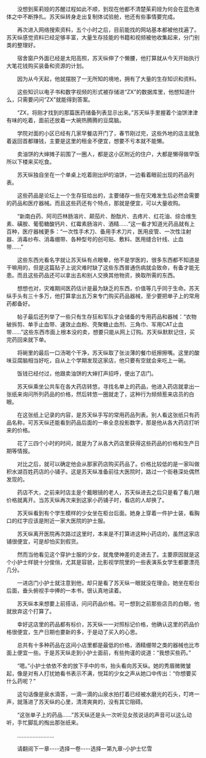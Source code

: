 <div class="read-content j_readContent" id="">
                <p>　　没想到茱莉娅的苏醒过程如此不顺，到现在他都不清楚茱莉娅为何会在蓝色液体之中不断挣扎。苏天纵转身走出复制体试验舱，他还有些事情要完成。<p>　　再次进入网络搜索资料，五个小时之后，目前能找的网站基本都被他找遍了。苏天纵感觉资料已经足够丰富，大量生存技能的书籍和视频被他收集起来，分门别类的整理好。<p>　　宿舍窗户外面已经是太阳高照，苏天纵伸了个懒腰，他打算就从今天开始执行大笔花钱购买装备和资源的计划。<p>　　因为从今天起，他就摆脱了一无所知的境地，拥有了大量的生存知识和资料。<p>　　这些知识以电子书和数字视频的形式被存储进“ZX”的数据库里，他想知道什么，只需要问问“ZX”就能得到答案。<p>　　“ZX，将刚才找到的那篇医药储备列表显示出来。”苏天纵手里握着个油饼津津有味的吃着，面前还放着一大碗热腾腾的豆腐脑。<p>　　学院对面的小区已经有几家早餐店开门了，春节刚过完，这些外地的店主就急着返回首都赚钱，主要是这里的租金不便宜，想要不亏本就不能懒。<p>　　卖油饼的大婶摊子前围了一圈人，都是这小区附近的住户，大都是懒得做早饭所以下楼来买吃食。<p>　　苏天纵独自坐在一个单桌上吃着刚出炉的油饼，一边看着眼前出现的药品列表。<p>　　这些药品是论坛上一个生存狂给出的，主要储存一些在灾难发生后必然会需要的药品和医疗器械。而且这些药还有个特点，那就是便宜，可以大量收购。<p>　　“新南白药、阿司匹林肠溶片、颠茄片、酚酞片、去疼片、红花油、综合维生素、磺胺、葡萄糖酸钙片、红霉素肠溶片、酒精……”这一看才知道光药品就有上百种，医疗器械更多：“一次性手术刀、备用手术刀片，医用皮管、一次性注射器、消毒纱布、消毒绷带、各种型号的创可贴、敷料、医用缝合针线、止血带……”<p>　　这些东西光看名字就让苏天纵有点眼晕，他不是学医的，很多东西都不知道是干嘛用的，但是这篇贴子上说灾难时缺了这些东西普通伤病就会致命，有备才能无患。而且这些药品还可以拿出去和别人交换其他物资，换取所需的东西。<p>　　想想也对，灾难期间医药估计是最为缺乏的东西，价值等几乎同于生命。苏天纵手头有三十多万，他打算拿出五万来专门购买药品器械，至少要把单子上的常用药都备好。<p>　　帖子最后还列举了一些只有生存狂和军队才会储备的专用药品和器械：“衣物破拆剪、单手止血带、速效止血粉、壳聚糖止血剂、三角巾、军用CAT止血带……”这些东西市面上根本没的卖，想要只能从网上订购。苏天纵默默记住，买完药回来就下单。<p>　　将碗里的最后一口汤喝个干净，苏天纵取了张淡薄的餐巾纸擦擦嘴。这里的酸味豆腐脑相当好吃，自从上个学期发现这家店，他只要有空就会来吃上一碗。<p>　　饭钱已经付过，他跟卖油饼的大婶打声招呼，便出了店门。<p>　　苏天纵乘坐公共车在各大药店转悠，寻找名单上的药品，他进入药店就拿出一张纸来询问所列药品的价格，然后转悠一圈就走了，这种行为频频惹来店员的白眼。<p>　　在这张纸上记录的内容，是苏天纵手写的常用药品列表。别人看这张纸只有药品名称，可苏天纵还能看到药品后面的一串全息投影数字，那是他从各大药店打听来的价格。<p>　　花了三四个小时的时间，就是为了从各大药店里获得这些药品的价格和生产日期等情报。<p>　　对比之后，就可以确定他会从那家药店购买药品了。价格比较低的是一家叫做积水湖百姓药店的小铺子。这是苏天纵准备前往大医院时，路过一个街巷深处偶然发现的。<p>　　药店不大，之前来时店主是个戴眼镜的老人，苏天纵进去之后只是看了看几眼价格就离开。当苏天纵再次来到这家小药铺子时，看店的人却换了。<p>　　苏天纵看到有个学生模样的少女坐在柜台后面。她身上穿着一件护士装，看胸口的红字应该是附近一家大医院的护士服。<p>　　苏天纵离开医院再次路过这里时，本来是不打算进这种小药店的，虽然这家店铺很便宜，可是却怕买到假货。<p>　　然而当他看见这个穿护士服的少女，就鬼使神差的走进去了。主要原因就是这个小护士样貌十分俊俏，尤其是容貌，比影视学院里的一些表演系女学生都要漂亮几分。<p>　　一进店门小护士就注意到他，却只是看了苏天纵一眼就没在理会。她坐在柜台后面，垂头俯视手中捧的一本书，很认真地读着。<p>　　苏天纵本来想要上前搭话，问问药品价格。可一想到之前那些店员的白眼，他就放弃这个打算了。<p>　　幸好这店里的药品都有标价，苏天纵一一对照标记价格，他确认这里的药品价格很便宜，生产日期也要新的多，于是动了买入的心思。<p>　　总共有十多种药品在这间小店里都是最低的价格，酒精绷带之类的器械也比市面上便宜一些。于是苏天纵走到小护士面前，有些拘谨的说道：“我想买些药。”<p>　　“嗯。”小护士依依不舍的放下手中的书，抬头看向苏天纵。她的秀眉微微皱起，像是对有人打扰她看书表示不满，悦耳的少女之声从她口中传出：“你想要买什么药呢？”<p>　　这句话像是泉水滴答，一滴一滴的山泉水拍打着已经被水磨光的石头，叮咚一声，就落进了苏天纵的心里，清清爽爽的，没有其它阻碍。<p>　　“这张单子上的药品……”苏天纵还是头一次听见女孩说话的声音可以这么动听，手忙脚乱的掏出那张纸来。<p>　　……………………<p>　　请翻阅下一章----选择一卷----选择一第九章-小护士忆雪<p> 
            </div>